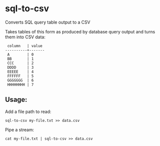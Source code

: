 # sql-to-csv

Converts SQL query table output to a CSV

Takes tables of this form as produced by database query output and turns them into CSV data:

```
 column   | value
----------+-------
 A        | 0
 BB       | 1
 CCC      | 2
 DDDD     | 3
 EEEEE    | 4
 FFFFFF   | 5
 GGGGGGG  | 6
 HHHHHHHH | 7
```

## Usage:

Add a file path to read:

```
sql-to-csv my-file.txt >> data.csv
```

Pipe a stream:

```
cat my-file.txt | sql-to-csv >> data.csv
```
